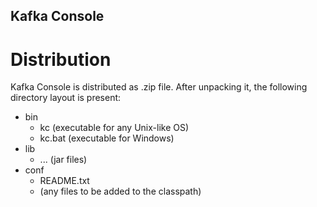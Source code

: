Kafka Console
-------------

# Distribution

Kafka Console is distributed as .zip file. After unpacking it, the following directory layout is present:

* bin
  * kc (executable for any Unix-like OS)
  * kc.bat (executable for Windows)
* lib
  * ... (jar files)
* conf
  * README.txt
  * (any files to be added to the classpath)
